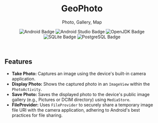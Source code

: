 <h1 align='center'>
  GeoPhoto
</h1>

<p align='center'>
  Photo, Gallery, Map
</p>

<p align='center'>
<img src="https://img.shields.io/badge/Android-3DDC84?style=for-the-badge&logo=android&logoColor=white" alt="Android Badge" />
<img src="https://img.shields.io/badge/Android_Studio-3DDC84?style=for-the-badge&logo=android-studio&logoColor=white" alt="Android Studio Badge" />
<img src="https://img.shields.io/badge/java-%23ED8B00.svg?style=for-the-badge&logo=openjdk&logoColor=white" alt="OpenJDK Badge" />
<img src="https://img.shields.io/badge/Sqlite-003B57?style=for-the-badge&logo=sqlite&logoColor=white" alt="SQLite Badge" />
<img src="https://img.shields.io/badge/PostgreSQL-316192?style=for-the-badge&logo=postgresql&logoColor=white" alt="PostgreSQL Badge" />
</p>
<br />

## Features

- **Take Photo:** Captures an image using the device's built-in camera application.
- **Display Photo:** Shows the captured photo in an `ImageView` within the `PhotoActivity`.
- **Save Photo:** Saves the displayed photo to the device's public image gallery (e.g., Pictures or DCIM directory) using `MediaStore`.
- **FileProvider:** Uses `FileProvider` to securely share a temporary image file URI with the camera application, adhering to Android's best practices for file sharing.
